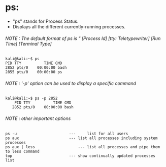 # ps:
* "ps" stands for Process Status.
* Displays all the different currently-running processes. 
###### NOTE : The default format of ps is " [Process Id]  [tty: Teletypewriter]  [Run Time]  [Terminal Type]
```console
kali@kali:~$ ps
PID TTY          TIME CMD
2852 pts/0    00:00:00 bash
2855 pts/0    00:00:00 ps
```

###### NOTE : '-p' option can be used to display a specific command
```console
kali@kali:~$ ps -p 2852
    PID TTY          TIME CMD
   2852 pts/0    00:00:00 bash
```

###### NOTE : other important options
```console
ps -u 						--- 	list for all users
ps aux						---	list all processes including system processes
ps aux | less					---	list all processes and pipe them to less command
top 						---	show continually updated processes list 
```
